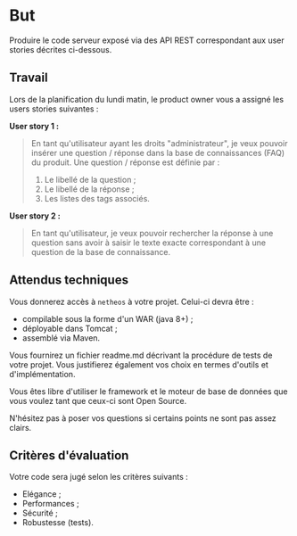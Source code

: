 But
===
Produire le code serveur exposé via des API REST correspondant aux user stories décrites ci-dessous. 

Travail
-------
Lors de la planification du lundi matin, le product owner vous a assigné les users stories suivantes :

**User story 1 :**
> En tant qu'utilisateur ayant les droits "administrateur", je veux pouvoir insérer une question / réponse dans la base de connaissances (FAQ) du produit. Une question / réponse est définie par :
> 1. Le libellé de la question ;
> 0. Le libellé de la réponse ;
> 0. Les listes des tags associés.

**User story 2 :**
> En tant qu'utilisateur, je veux pouvoir rechercher la réponse à une question sans avoir à saisir le texte exacte correspondant à une question de la base de connaissance.

Attendus techniques
-------------------
Vous donnerez accès à `netheos` à votre projet. Celui-ci devra être :
* compilable sous la forme d'un WAR (java 8+) ;
* déployable dans Tomcat ;
* assemblé via Maven.

Vous fournirez un fichier readme.md décrivant la procédure de tests de votre projet. Vous justifierez également vos choix en termes d'outils et d'implémentation.

Vous êtes libre d'utiliser le framework et le moteur de base de données que vous voulez tant que ceux-ci sont Open Source.

N'hésitez pas à poser vos questions si certains points ne sont pas assez clairs.

Critères d'évaluation
-------------------
Votre code sera jugé selon les critères suivants :
- Elégance ;
- Performances ;
- Sécurité ;
- Robustesse (tests).
